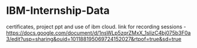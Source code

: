 # IBM-Internship-Data
certificates, project ppt and use of ibm cloud.
link for recording sessions - https://docs.google.com/document/d/1nsWLp5zqrZMxX_1slizC4bj075b3F0a3/edit?usp=sharing&ouid=101188195069724152027&rtpof=true&sd=true
